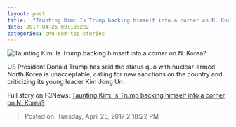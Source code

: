 ```yaml
---
layout: post
title:  "Taunting Kim: Is Trump backing himself into a corner on N. Korea?"
date: 2017-04-25 09:18:22Z
categories: cnn-com-top-stories
---
```


![Taunting Kim: Is Trump backing himself into a corner on N. Korea?](http://i2.cdn.cnn.com/cnnnext/dam/assets/170403091619-kim-jong-un-donald-trump-split-0403-super-tease.jpg)

US President Donald Trump has said the status quo with nuclear-armed North Korea is unacceptable, calling for new sanctions on the country and criticizing its young leader Kim Jong Un.


Full story on F3News: [Taunting Kim: Is Trump backing himself into a corner on N. Korea?](http://www.f3nws.com/n/afym2C)

> Posted on: Tuesday, April 25, 2017 2:18:22 PM
